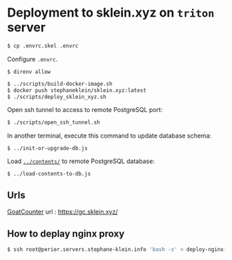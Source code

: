 # Deployment to sklein.xyz on `triton` server

```sh
$ cp .envrc.skel .envrc
```

Configure `.envrc`.

```
$ direnv allow
```

```sh
$ ../scripts/build-docker-image.sh
$ docker push stephaneklein/sklein.xyz:latest
$ ./scripts/deploy_sklein_xyz.sh
```

Open ssh tunnel to access to remote PostgreSQL port:

```sh
$ ./scripts/open_ssh_tunnel.sh
```

In another terminal, execute this command to update database schema:

```
$ ../init-or-upgrade-db.js
```

Load [`../contents/`](../contents/) to remote PostgreSQL database:

```
$ ../load-contents-to-db.js
```

## Urls

[GoatCounter](https://www.goatcounter.com/) url : https://gc.sklein.xyz/

## How to deplay nginx proxy

```sh
$ ssh root@perier.servers.stephane-klein.info 'bash -s' < deploy-nginx-proxy.sh
```
